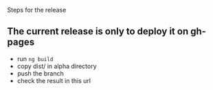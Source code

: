 Steps for the release

## The current release is only to deploy it on gh-pages

- run ```ng build ```
- copy dist/ in alpha directory
- push the branch 
- check the result in this url